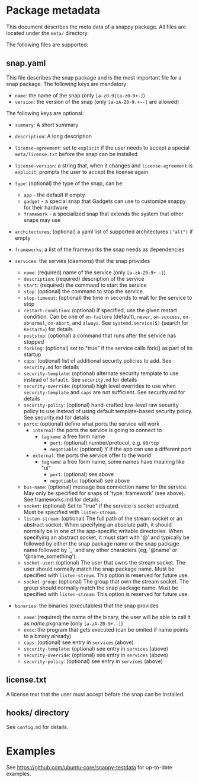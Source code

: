 # Package metadata

This document describes the meta data of a snappy package. All files
are located under the `meta/` directory.

The following files are supported:

## snap.yaml

This file describes the snap package and is the most important file
for a snap package. The following keys are mandatory:

* `name`: the name of the snap (only `[a-z0-9][a-z0-9+-]`)
* `version`: the version of the snap (only `[a-zA-Z0-9.+~-]` are allowed)

The following keys are optional:

* `summary`: A short summary
* `description`: A long description
* `license-agreement`: set to `explicit` if the user needs to accept a
  special `meta/license.txt` before the snap can be installed
* `license-version`: a string that, when it changes and
  `license-agreement` is `explicit`, prompts the user to accept the
  license again.
* `type`: (optional) the type of the snap, can be:
    * `app` - the default if empty
    * `gadget` - a special snap that Gadgets can use to customize snappy for
            their hardware
    * `framework` - a specialized snap that extends the system that other
                  snaps may use

* `architectures`: (optional) a yaml list of supported architectures
                   `["all"]` if empty
* `frameworks`: a list of the frameworks the snap needs as dependencies

* `services`: the servies (daemons) that the snap provides
    * `name`: (required) name of the service (only `[a-zA-Z0-9+.-]`)
    * `description`: (required) description of the service
    * `start`: (required) the command to start the service
    * `stop`: (optional) the command to stop the service
    * `stop-timeout`: (optional) the time in seconds to wait for the
                      service to stop
    * `restart-condition`: (optional) if specified, use the given restart
      condition. Can be one of `on-failure` (default), `never`, `on-success`,
      `on-abnormal`, `on-abort`, and `always`. See `systemd.service(5)`
      (search for `Restart=`) for details.
    * `poststop`: (optional) a command that runs after the service has stopped
    * `forking`: (optional) set to "true" if the service calls fork() as
                 part of its startup
    * `caps`: (optional) list of additional security policies to add.
              See `security.md` for details
    * `security-template`: (optional) alternate security template to use
                           instead of `default`. See `security.md` for details
    * `security-override`: (optional) high level overrides to use when
                           `security-template` and `caps` are not
                           sufficient.  See security.md for details
    * `security-policy`: (optional) hand-crafted low-level raw security
                         policy to use instead of using default
                         template-based  security policy. See
                         security.md for details
    * `ports`: (optional) define what ports the service will work
        * `internal`: the ports the service is going to connect to
            * `tagname`: a free form name
                * `port`: (optional) number/protocol, e.g. `80/tcp`
                * `negotiable`: (optional) Y if the app can use a different port
        * `external`: the ports the service offer to the world
            * `tagname`: a free form name, some names have meaning like "ui"
                * `port`: (optional) see above
                * `negotiable`: (optional) see above
    * `bus-name`: (optional) message bus connection name for the service.
      May only be specified for snaps of 'type: framework' (see above). See
      frameworks.md for details.
    * `socket`: (optional) Set to "true" if the service is socket activated.
                Must be specified with `listen-stream`.
    * `listen-stream`: (optional) The full path of the stream socket or an
                abstract socket. When specifying an absolute path, it should
                normally be in one of the app-specific writable directories.
                When specifying an abstract socket, it must start with '@' and
                typically be followed by either the snap package name or the
                snap package name followed by '\_' and any other characters
                (eg, '@name' or '@name\_something').
    * `socket-user`: (optional) The user that owns the stream socket. The user
                     should normally match the snap package name. Must be
                     specified with `listen-stream`. This option is reserved
                     for future use.
    * `socket-group`: (optional) The group that own the stream socket. The
                      group should normally match the snap package name. Must
                      be specified with `listen-stream`. This option is
                      reserved for future use.

* `binaries`: the binaries (executables) that the snap provides
    * `name`: (required) the name of the binary, the user will be able to
              call it as $name.$pkgname (only `[a-zA-Z0-9+.-]`)
    * `exec`: the program that gets executed (can be omited if name points
              to a binary already)
    * `caps`: (optional) see entry in `services` (above)
    * `security-template`: (optional) see entry in `services` (above)
    * `security-override`: (optional) see entry in `services` (above)
    * `security-policy`: (optional) see entry in `services` (above)

## license.txt

A license text that the user must accept before the snap can be
installed.

## hooks/ directory

See `config.md` for details.

# Examples

See https://github.com/ubuntu-core/snappy-testdata for up-to-date examples.
